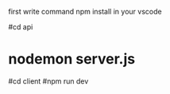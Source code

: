 first write command npm install in your vscode 

#cd api 
# nodemon server.js 

#cd client
 #npm run dev 
